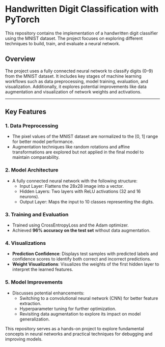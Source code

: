 # Handwritten Digit Classification with PyTorch

This repository contains the implementation of a handwritten digit classifier using the MNIST dataset. The project focuses on exploring different techniques to build, train, and evaluate a neural network.

## Overview

The project uses a fully connected neural network to classify digits (0–9) from the MNIST dataset. It includes key stages of machine learning workflows such as data preprocessing, model training, evaluation, and visualization. Additionally, it explores potential improvements like data augmentation and visualization of network weights and activations.

---

## Key Features

### 1. **Data Preprocessing**
- The pixel values of the MNIST dataset are normalized to the [0, 1] range for better model performance.
- Augmentation techniques like random rotations and affine transformations are explored but not applied in the final model to maintain comparability.

### 2. **Model Architecture**
- A fully connected neural network with the following structure:
  - Input Layer: Flattens the 28x28 image into a vector.
  - Hidden Layers: Two layers with ReLU activations (32 and 16 neurons).
  - Output Layer: Maps the input to 10 classes representing the digits.

### 3. **Training and Evaluation**
- Trained using CrossEntropyLoss and the Adam optimizer.
- Achieved **96% accuracy on the test set** without data augmentation.

### 4. **Visualizations**
- **Prediction Confidence**: Displays test samples with predicted labels and confidence scores to identify both correct and incorrect predictions.
- **Weight Visualizations**: Visualizes the weights of the first hidden layer to interpret the learned features.

### 5. **Model Improvements**
- Discusses potential enhancements:
  - Switching to a convolutional neural network (CNN) for better feature extraction.
  - Hyperparameter tuning for further optimization.
  - Revisiting data augmentation to explore its impact on model generalization.

This repository serves as a hands-on project to explore fundamental concepts in neural networks and practical techniques for debugging and improving models.
